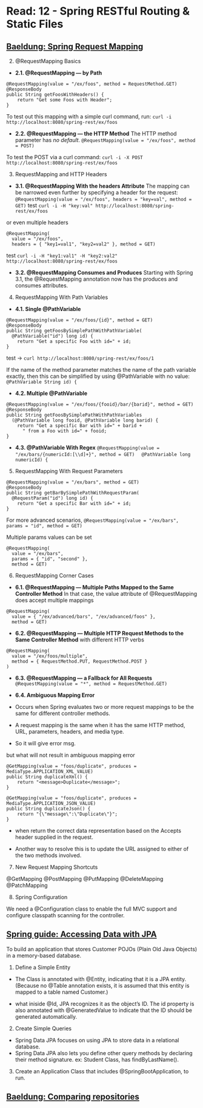 # Read: 12 - Spring RESTful Routing & Static Files

## [Baeldung: Spring Request Mapping](https://www.baeldung.com/spring-requestmapping)

2. @RequestMapping Basics

- **2.1. @RequestMapping — by Path**
```
@RequestMapping(value = "/ex/foos", method = RequestMethod.GET)
@ResponseBody
public String getFoosWithHeaders() {
    return "Get some Foos with Header";
}
```
To test out this mapping with a simple curl command, run:
`curl -i http://localhost:8080/spring-rest/ex/foos`

- **2.2. @RequestMapping — the HTTP Method**
The HTTP method parameter has *no default*.
`@RequestMapping(value = "/ex/foos", method = POST)`

To test the POST via a curl command:
`curl -i -X POST http://localhost:8080/spring-rest/ex/foos`

3. RequestMapping and HTTP Headers

- **3.1. @RequestMapping With the headers Attribute**
The mapping can be narrowed even further by specifying a header for the request:
`@RequestMapping(value = "/ex/foos", headers = "key=val", method = GET)`
test `curl -i -H "key:val" http://localhost:8080/spring-rest/ex/foos`

or even multiple headers
```
@RequestMapping(
  value = "/ex/foos", 
  headers = { "key1=val1", "key2=val2" }, method = GET)
```
test `curl -i -H "key1:val1" -H "key2:val2" http://localhost:8080/spring-rest/ex/foos`

- **3.2. @RequestMapping Consumes and Produces**
Starting with Spring 3.1, the @RequestMapping annotation now has the produces and consumes attributes.

4. RequestMapping With Path Variables
- **4.1. Single @PathVariable**
```
@RequestMapping(value = "/ex/foos/{id}", method = GET)
@ResponseBody
public String getFoosBySimplePathWithPathVariable(
  @PathVariable("id") long id) {
    return "Get a specific Foo with id=" + id;
}
```
test -> `curl http://localhost:8080/spring-rest/ex/foos/1`

If the name of the method parameter matches the name of the path variable exactly, then this can be simplified by using @PathVariable with no value:
`@PathVariable String id) {`


- **4.2. Multiple @PathVariable**
```
@RequestMapping(value = "/ex/foos/{fooid}/bar/{barid}", method = GET)
@ResponseBody
public String getFoosBySimplePathWithPathVariables
  (@PathVariable long fooid, @PathVariable long barid) {
    return "Get a specific Bar with id=" + barid + 
      " from a Foo with id=" + fooid;
}
```

- **4.3. @PathVariable With Regex**
`@RequestMapping(value = "/ex/bars/{numericId:[\\d]+}", method = GET)`
`  @PathVariable long numericId) {`

5. RequestMapping With Request Parameters
```
@RequestMapping(value = "/ex/bars", method = GET)
@ResponseBody
public String getBarBySimplePathWithRequestParam(
  @RequestParam("id") long id) {
    return "Get a specific Bar with id=" + id;
}
```
For more advanced scenarios,
`@RequestMapping(value = "/ex/bars", params = "id", method = GET)`

Multiple params values can be set
```
@RequestMapping(
  value = "/ex/bars", 
  params = { "id", "second" }, 
  method = GET)
  ```

6. RequestMapping Corner Cases

- **6.1. @RequestMapping — Multiple Paths Mapped to the Same Controller Method**
In that case, the value attribute of @RequestMapping does accept multiple mappings
```
@RequestMapping(
  value = { "/ex/advanced/bars", "/ex/advanced/foos" }, 
  method = GET)
```
- **6.2. @RequestMapping — Multiple HTTP Request Methods to the Same Controller Method**
with different HTTP verbs
```
@RequestMapping(
  value = "/ex/foos/multiple", 
  method = { RequestMethod.PUT, RequestMethod.POST }
)
```
- **6.3. @RequestMapping — a Fallback for All Requests**
`@RequestMapping(value = "*", method = RequestMethod.GET)`

- **6.4. Ambiguous Mapping Error**
- Occurs when Spring evaluates two or more request mappings to be the same for different controller methods. 
- A request mapping is the same when it has the same HTTP method, URL, parameters, headers, and media type.
- So it will give error msg.

but what will not result in ambiguous mapping error
```
@GetMapping(value = "foos/duplicate", produces = MediaType.APPLICATION_XML_VALUE)
public String duplicateXml() {
    return "<message>Duplicate</message>";
}
    
@GetMapping(value = "foos/duplicate", produces = MediaType.APPLICATION_JSON_VALUE)
public String duplicateJson() {
    return "{\"message\":\"Duplicate\"}";
}
```

- when return the correct data representation based on the Accepts header supplied in the request.

- Another way to resolve this is to update the URL assigned to either of the two methods involved.

7. New Request Mapping Shortcuts

@GetMapping
@PostMapping
@PutMapping
@DeleteMapping
@PatchMapping

8. Spring Configuration

We  need a @Configuration class to enable the full MVC support and configure classpath scanning for the controller.



## [Spring guide: Accessing Data with JPA](https://spring.io/guides/gs/accessing-data-jpa/)

To build an application that stores Customer POJOs (Plain Old Java Objects) in a memory-based database.

1. Define a Simple Entity

- The Class is annotated with @Entity, indicating that it is a JPA entity. (Because no @Table annotation exists, it is assumed that this entity is mapped to a table named Customer.)

- what iniside @Id, JPA recognizes it as the object’s ID.
 The id property is also annotated with @GeneratedValue to indicate that the ID should be generated automatically.

2. Create Simple Queries

- Spring Data JPA focuses on using JPA to store data in a relational database.
- Spring Data JPA also lets you define other query methods by declaring their method signature. ex: Student Class, has findByLastName().


3. Create an Application Class
that includes @SpringBootApplication, to run.


## [Baeldung: Comparing repositories](https://www.baeldung.com/spring-data-repositories)
